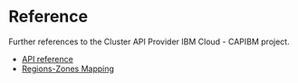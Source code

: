 # Reference

Further references to the Cluster API Provider IBM Cloud - CAPIBM project.

- [API reference](/reference/api-references.html)
- [Regions-Zones Mapping](/reference/regions-zones-mapping.html)
